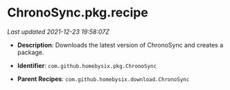 # ChronoSync.pkg.recipe

_Last updated 2021-12-23 19:58:07Z_

- **Description**: Downloads the latest version of ChronoSync and creates a package.

- **Identifier**: `com.github.homebysix.pkg.ChronoSync`

- **Parent Recipes**: `com.github.homebysix.download.ChronoSync`